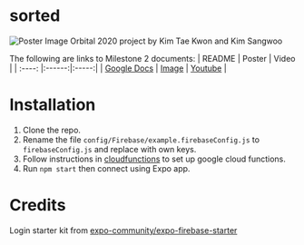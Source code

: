 # sorted
![Poster Image](https://i.imgur.com/mAwQgxJ.png)
Orbital 2020 project by Kim Tae Kwon and Kim Sangwoo

The following are links to Milestone 2 documents:
| README | Poster | Video |
| :----: |:------:|:-----:|
| [Google Docs](https://docs.google.com/document/d/1SLPb2OJOF4XCtag-7TVqmqevsQZ7x8REouIweSJDAIU/edit?usp=sharing) | [Image](https://i.imgur.com/mAwQgxJ.png) | [Youtube](https://youtu.be/PO5M3X_wcu4) |

# Installation

1. Clone the repo.
1. Rename the file `config/Firebase/example.firebaseConfig.js` to `firebaseConfig.js` and replace with own keys.
1. Follow instructions in [cloudfunctions](cloudfunctions) to set up google cloud functions.
1. Run `npm start` then connect using Expo app.

# Credits

Login starter kit from [expo-community/expo-firebase-starter](https://github.com/expo-community/expo-firebase-starter)
